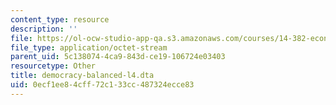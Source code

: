 ```yaml
---
content_type: resource
description: ''
file: https://ol-ocw-studio-app-qa.s3.amazonaws.com/courses/14-382-econometrics-spring-2017/0ecf1ee84cff72c133cc487324ecce83_democracy-balanced-l4.dta
file_type: application/octet-stream
parent_uid: 5c138074-4ca9-843d-ce19-106724e03403
resourcetype: Other
title: democracy-balanced-l4.dta
uid: 0ecf1ee8-4cff-72c1-33cc-487324ecce83
---
```

